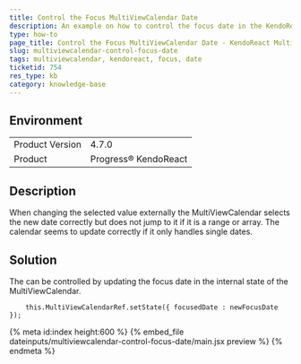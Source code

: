 ```yaml
---
title: Control the Focus MultiViewCalendar Date
description: An example on how to control the focus date in the KendoReact MultiViewCalendar.
type: how-to
page_title: Control the Focus MultiViewCalendar Date - KendoReact MultiViewCalendar
slug: multiviewcalendar-control-focus-date
tags: multiviewcalendar, kendoreact, focus, date
ticketid: 754
res_type: kb
category: knowledge-base
---
```


## Environment

<table>
	<tbody>
		<tr>
			<td>Product Version</td>
			<td>4.7.0</td>
		</tr>
		<tr>
			<td>Product</td>
			<td>Progress® KendoReact</td>
		</tr>
	</tbody>
</table>


## Description

When changing the selected value externally the MultiViewCalendar selects the new date correctly but does not jump to it if it is a range or array. The calendar seems to update correctly if it only handles single dates.

## Solution

The can be controlled by updating the focus date in the internal state of the MultiViewCalendar.

```jsx-no-run
	this.MultiViewCalendarRef.setState({ focusedDate : newFocusDate });
```

{% meta id:index height:600 %}
{% embed_file dateinputs/multiviewcalendar-control-focus-date/main.jsx preview %}
{% endmeta %}